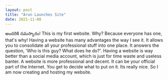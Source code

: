 ```yaml
---
layout: post
title: "Arun Launches Site"
date: 2021-11-08
---
```


అందరికి నమస్కారం! This is my first website. Why? Because everyone has one, that's why! Having a website has many advantages the way I see it. It allows you to consolidate all your professional stuff into one place. It answers the question, 'Who is this guy? What does he do?'. Having a website is way better than a social media account, which is just for time waste and useless banter. A website is more professional and decent. It can be your official part of the Internet. You get to decide what to put on it. Its really nice. So I am now creating and hosting my website.
